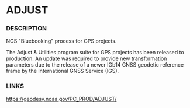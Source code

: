 # ADJUST

### DESCRIPTION

NGS "Bluebooking" process for GPS projects.

The Adjust & Utilities program suite for GPS projects has been released to production. An update was required to provide new transformation parameters due to the release of a newer IGb14 GNSS geodetic reference frame by the International GNSS Service (IGS).

### LINKS

https://geodesy.noaa.gov/PC_PROD/ADJUST/
